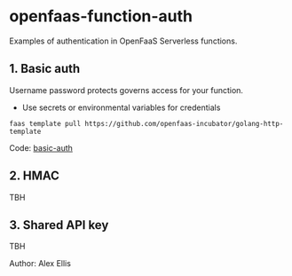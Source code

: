 openfaas-function-auth
==============

Examples of authentication in OpenFaaS Serverless functions.

## 1. Basic auth

Username password protects governs access for your function.

* Use secrets or environmental variables for credentials

```
faas template pull https://github.com/openfaas-incubator/golang-http-template
```

Code: [basic-auth](./basic-auth)

## 2. HMAC

TBH

## 3. Shared API key

TBH


Author: Alex Ellis
